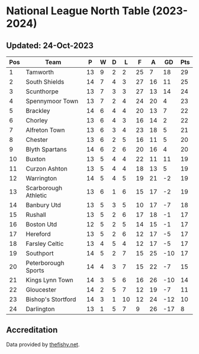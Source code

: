 # National League North Table (2023-2024)
## Updated: 24-Oct-2023

| Pos | Team | P | W | D | L | F | A | GD | Pts |
| --- | --- | --- | --- | --- | --- | --- | --- | --- | --- |
| 1 | Tamworth | 13 | 9 | 2 | 2 | 25 | 7 | 18 | 29 |
| 2 | South Shields | 14 | 7 | 4 | 3 | 27 | 16 | 11 | 25 |
| 3 | Scunthorpe | 13 | 7 | 3 | 3 | 27 | 13 | 14 | 24 |
| 4 | Spennymoor Town | 13 | 7 | 2 | 4 | 24 | 20 | 4 | 23 |
| 5 | Brackley | 14 | 6 | 4 | 4 | 20 | 13 | 7 | 22 |
| 6 | Chorley | 13 | 6 | 4 | 3 | 16 | 14 | 2 | 22 |
| 7 | Alfreton Town | 13 | 6 | 3 | 4 | 23 | 18 | 5 | 21 |
| 8 | Chester | 13 | 6 | 2 | 5 | 16 | 11 | 5 | 20 |
| 9 | Blyth Spartans | 14 | 6 | 2 | 6 | 20 | 16 | 4 | 20 |
| 10 | Buxton | 13 | 5 | 4 | 4 | 22 | 11 | 11 | 19 |
| 11 | Curzon Ashton | 13 | 5 | 4 | 4 | 18 | 13 | 5 | 19 |
| 12 | Warrington | 14 | 5 | 4 | 5 | 19 | 21 | -2 | 19 |
| 13 | Scarborough Athletic | 13 | 6 | 1 | 6 | 15 | 17 | -2 | 19 |
| 14 | Banbury Utd | 13 | 5 | 3 | 5 | 10 | 17 | -7 | 18 |
| 15 | Rushall | 13 | 5 | 2 | 6 | 17 | 18 | -1 | 17 |
| 16 | Boston Utd | 12 | 5 | 2 | 5 | 14 | 15 | -1 | 17 |
| 17 | Hereford | 13 | 5 | 2 | 6 | 12 | 17 | -5 | 17 |
| 18 | Farsley Celtic | 13 | 4 | 5 | 4 | 12 | 17 | -5 | 17 |
| 19 | Southport | 14 | 5 | 2 | 7 | 15 | 25 | -10 | 17 |
| 20 | Peterborough Sports | 14 | 4 | 3 | 7 | 15 | 22 | -7 | 15 |
| 21 | Kings Lynn Town | 14 | 3 | 5 | 6 | 16 | 26 | -10 | 14 |
| 22 | Gloucester | 14 | 2 | 5 | 7 | 12 | 19 | -7 | 11 |
| 23 | Bishop's Stortford | 14 | 3 | 1 | 10 | 12 | 24 | -12 | 10 |
| 24 | Darlington | 13 | 1 | 5 | 7 | 9 | 26 | -17 | 8 |

## Accreditation 

Data provided by [thefishy.net](https://www.thefishy.net/).